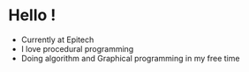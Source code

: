# Hello !
- Currently at Epitech
- I love procedural programming
- Doing algorithm and Graphical programming in my free time
